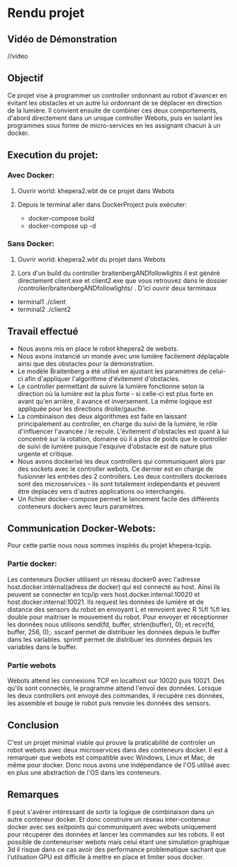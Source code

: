 # Rendu projet

## Vidéo de Démonstration

//video

## Objectif
Ce projet vise à programmer un controller ordonnant au robot d'avancer en évitant les obstacles et un autre lui ordonnant de se déplacer en direction de la lumière. Il convient ensuite de combiner ces deux comportements, d'abord directement dans un unique controller Webots, puis en isolant les programmes sous forme de micro-services en les assignant chacun à un docker.

## Execution du projet:

### Avec Docker:

1) Ouvrir world: khepera2.wbt de ce projet dans Webots

2) Depuis le terminal aller dans DockerProject puis exécuter:
   - docker-compose build
   - docker-compose up -d

### Sans Docker:

1) Ouvrir world: khepera2.wbt du projet dans Webots

2) Lors d'un build du controller braitenbergANDfollowlights il est généré directement client.exe et client2.exe que vous retrouvez dans le dossier 
/controller/braitenbergANDfollowlights/ .
D'ici ouvrir deux terminaux
- terminal1 ./client
- terminal2 ./client2


## Travail effectué
- Nous avons mis en place le robot khepera2 de webots.
- Nous avons instancié un monde avec une lumière facilement déplaçable ainsi que des obstacles pour la démonstration.
- Le modèle Braitenberg a été utilisé en ajustant les paramètres de celui-ci afin d'appliquer l'algorithme d'évitement d'obstacles.
- Le controller permettant de suivre la lumière fonctionne selon la direction où la lumière est la plus forte - si celle-ci est plus forte en avant qu'en arrière, il avance et inversement. La même logique est appliquée pour les directions droite/gauche.
- La combinaison des deux algorithmes est faite en laissant principalement au controller, en charge du suivi de la lumière, le rôle d'influencer 
l'avancée / le reculé. L'évitement d'obstacles est quant à lui concentré sur la rotation, domaine où il a plus de poids que le controller de suivi de lumière puisque l'esquive d'obstacle est de nature plus urgente et critique.
- Nous avons dockerisé les deux controllers qui communiquent alors par des sockets avec le controller webots.
Ce dernier est en charge de fusionner les entrées des 2 controllers. Les deux controllers dockerisés sont des microservices - ils sont totalement indépendants et peuvent être deplacés vers d'autres applications ou interchangés.
- Un fichier docker-compose permet le lancement facile des différents conteneurs dockers avec leurs paramètres.

## Communication Docker-Webots:

Pour cette partie nous nous sommes inspirés du projet khepera-tcpip.

### Partie docker:

Les conteneurs Docker utilisent un réseau docker0 avec l'adresse host.docker.internal(adress de docker) qui est connecté au host.
Ainsi ils peuvent se connecter en tcp/ip vers host.docker.internal:10020 et host.docker.internal:10021.
Ils request les données de lumière et de distance des sensors du robot en envoyant L et renvoient avec R %fl %fl les double pour maitriser le mouvement du robot.
Pour envoyer et réceptionner les données nous utilisons send(fd, buffer, strlen(buffer), 0); et recv(fd, buffer, 256, 0);.
sscanf permet de distribuer les données depuis le buffer dans les variables.
sprintf permet de distribuer les données depuis les variables dans le buffer.

### Partie webots

Webots attend les connexions TCP en localhost sur 10020 puis 10021.
Des qu'ils sont connectés, le programme attend l'envoi des données. 
Lorsque les deux controllers ont envoyé des commandes, il recupère ces données, les assemble et bouge le robot puis renvoie les données des sensors.

## Conclusion

C'est un projet minimal viable qui prouve la praticabilité de controler un robot webots avec deux microservices dans des conteneurs docker.
Il est à remarquer que webots est compatible avec Windows, Linux et Mac, de même pour docker.
Donc nous avons une indépendance de l'OS utilisé avec en plus une abstraction de l'OS dans les conteneurs.

## Remarques
Il peut s'avérer intéressant de sortir la logique de combinaison dans un autre conteneur docker.
Et donc construire un réseau inter-conteneur docker avec ses exitpoints qui communiquent avec webots uniquement pour récupérer des données et lancer les commandes sur les robots.
Il est possible de conteneuriser webots mais celui étant une simulation graphique 3d
il risque dans ce cas avoir des performance problematique sachant que l'utilsation GPU est difficile à mettre en place et limiter sous docker.






